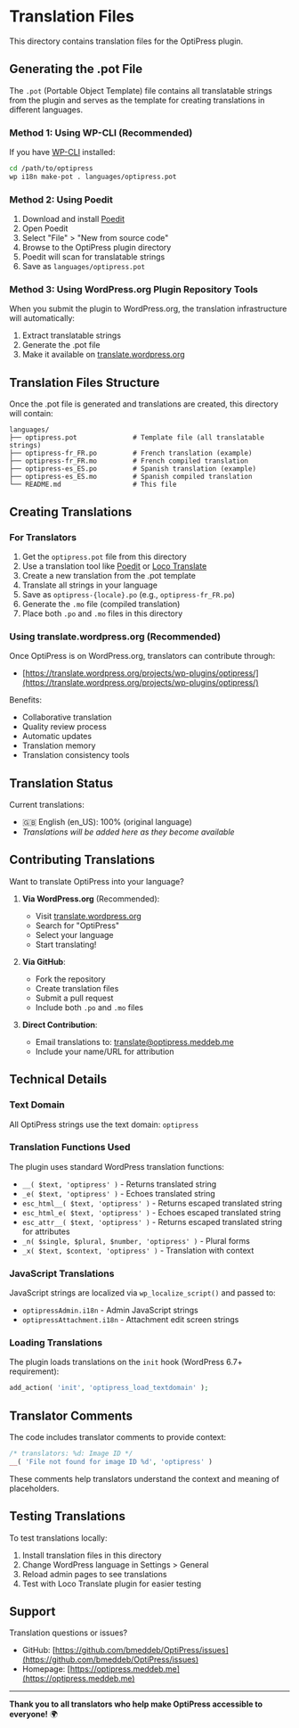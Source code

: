 # Translation Files

This directory contains translation files for the OptiPress plugin.

## Generating the .pot File

The `.pot` (Portable Object Template) file contains all translatable strings from the plugin and serves as the template for creating translations in different languages.

### Method 1: Using WP-CLI (Recommended)

If you have [WP-CLI](https://wp-cli.org/) installed:

```bash
cd /path/to/optipress
wp i18n make-pot . languages/optipress.pot
```

### Method 2: Using Poedit

1. Download and install [Poedit](https://poedit.net/)
2. Open Poedit
3. Select "File" > "New from source code"
4. Browse to the OptiPress plugin directory
5. Poedit will scan for translatable strings
6. Save as `languages/optipress.pot`

### Method 3: Using WordPress.org Plugin Repository Tools

When you submit the plugin to WordPress.org, the translation infrastructure will automatically:
1. Extract translatable strings
2. Generate the .pot file
3. Make it available on [translate.wordpress.org](https://translate.wordpress.org/)

## Translation Files Structure

Once the .pot file is generated and translations are created, this directory will contain:

```
languages/
├── optipress.pot              # Template file (all translatable strings)
├── optipress-fr_FR.po         # French translation (example)
├── optipress-fr_FR.mo         # French compiled translation
├── optipress-es_ES.po         # Spanish translation (example)
├── optipress-es_ES.mo         # Spanish compiled translation
└── README.md                  # This file
```

## Creating Translations

### For Translators

1. Get the `optipress.pot` file from this directory
2. Use a translation tool like [Poedit](https://poedit.net/) or [Loco Translate](https://wordpress.org/plugins/loco-translate/)
3. Create a new translation from the .pot template
4. Translate all strings in your language
5. Save as `optipress-{locale}.po` (e.g., `optipress-fr_FR.po`)
6. Generate the `.mo` file (compiled translation)
7. Place both `.po` and `.mo` files in this directory

### Using translate.wordpress.org (Recommended)

Once OptiPress is on WordPress.org, translators can contribute through:
- [https://translate.wordpress.org/projects/wp-plugins/optipress/](https://translate.wordpress.org/projects/wp-plugins/optipress/)

Benefits:
- Collaborative translation
- Quality review process
- Automatic updates
- Translation memory
- Translation consistency tools

## Translation Status

Current translations:
- 🇬🇧 English (en_US): 100% (original language)
- _Translations will be added here as they become available_

## Contributing Translations

Want to translate OptiPress into your language?

1. **Via WordPress.org** (Recommended):
   - Visit [translate.wordpress.org](https://translate.wordpress.org/)
   - Search for "OptiPress"
   - Select your language
   - Start translating!

2. **Via GitHub**:
   - Fork the repository
   - Create translation files
   - Submit a pull request
   - Include both `.po` and `.mo` files

3. **Direct Contribution**:
   - Email translations to: [translate@optipress.meddeb.me](mailto:translate@optipress.meddeb.me)
   - Include your name/URL for attribution

## Technical Details

### Text Domain

All OptiPress strings use the text domain: `optipress`

### Translation Functions Used

The plugin uses standard WordPress translation functions:
- `__( $text, 'optipress' )` - Returns translated string
- `_e( $text, 'optipress' )` - Echoes translated string
- `esc_html__( $text, 'optipress' )` - Returns escaped translated string
- `esc_html_e( $text, 'optipress' )` - Echoes escaped translated string
- `esc_attr__( $text, 'optipress' )` - Returns escaped translated string for attributes
- `_n( $single, $plural, $number, 'optipress' )` - Plural forms
- `_x( $text, $context, 'optipress' )` - Translation with context

### JavaScript Translations

JavaScript strings are localized via `wp_localize_script()` and passed to:
- `optipressAdmin.i18n` - Admin JavaScript strings
- `optipressAttachment.i18n` - Attachment edit screen strings

### Loading Translations

The plugin loads translations on the `init` hook (WordPress 6.7+ requirement):

```php
add_action( 'init', 'optipress_load_textdomain' );
```

## Translator Comments

The code includes translator comments to provide context:

```php
/* translators: %d: Image ID */
__( 'File not found for image ID %d', 'optipress' )
```

These comments help translators understand the context and meaning of placeholders.

## Testing Translations

To test translations locally:

1. Install translation files in this directory
2. Change WordPress language in Settings > General
3. Reload admin pages to see translations
4. Test with Loco Translate plugin for easier testing

## Support

Translation questions or issues?
- GitHub: [https://github.com/bmeddeb/OptiPress/issues](https://github.com/bmeddeb/OptiPress/issues)
- Homepage: [https://optipress.meddeb.me](https://optipress.meddeb.me)

---

**Thank you to all translators who help make OptiPress accessible to everyone!** 🌍
